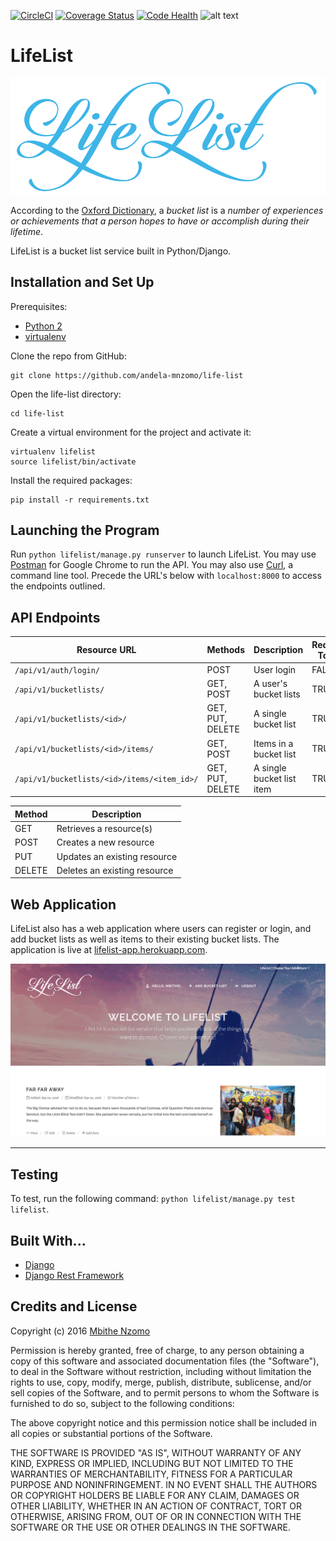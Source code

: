 [![CircleCI](https://circleci.com/gh/andela-mnzomo/life-list/tree/develop.svg?style=shield)](https://circleci.com/gh/andela-mnzomo/life-list/tree/develop)
[![Coverage Status](https://coveralls.io/repos/github/andela-mnzomo/life-list/badge.svg)](https://coveralls.io/github/andela-mnzomo/life-list)
[![Code Health](https://landscape.io/github/andela-mnzomo/life-list/develop/landscape.svg?style=flat)](https://landscape.io/github/andela-mnzomo/life-list/develop)
![alt text](https://img.shields.io/badge/python-2.7-blue.svg)

# LifeList
![LifeList Logo](https://github.com/andela-mnzomo/life-list/blob/develop/lifelist/app/static/images/logo_blue_large.png)


According to the [Oxford Dictionary](http://www.oxforddictionaries.com/definition/english/bucket-list),
a *bucket list* is a *number of experiences or achievements that a person hopes
to have or accomplish during their lifetime*.

LifeList is a bucket list service built in Python/Django.

## Installation and Set Up
Prerequisites:
* [Python 2](https://www.python.org/download/releases/2.7.2/)
* [virtualenv](https://virtualenv.pypa.io/en/stable/)

Clone the repo from GitHub:
```
git clone https://github.com/andela-mnzomo/life-list
```

Open the life-list directory:
```
cd life-list
```

Create a virtual environment for the project and activate it:
```
virtualenv lifelist
source lifelist/bin/activate
```

Install the required packages:
```
pip install -r requirements.txt
```

## Launching the Program
Run ```python lifelist/manage.py runserver``` to launch LifeList. You may use [Postman](https://chrome.google.com/webstore/detail/postman/fhbjgbiflinjbdggehcddcbncdddomop?hl=en) for Google Chrome to run the API. You may also use [Curl](https://curl.haxx.se/), a command line tool. Precede the URL's below with `localhost:8000` to access the endpoints outlined.

## API Endpoints

| Resource URL | Methods | Description | Requires Token |
| -------- | ------------- | --------- |--------------- |
|  `/api/v1/auth/login/` | POST | User login | FALSE |
| `/api/v1/bucketlists/` | GET, POST | A user's bucket lists | TRUE |
| `/api/v1/bucketlists/<id>/` | GET, PUT, DELETE | A single bucket list | TRUE |
| `/api/v1/bucketlists/<id>/items/` | GET, POST | Items in a bucket list | TRUE |
| `/api/v1/bucketlists/<id>/items/<item_id>/` | GET, PUT, DELETE| A single bucket list item | TRUE |

| Method | Description |
|------- | ----------- |
| GET | Retrieves a resource(s) |
| POST | Creates a new resource |
| PUT | Updates an existing resource |
| DELETE | Deletes an existing resource |

## Web Application
LifeList also has a web application where users can register or login, and add bucket lists as well as items to their existing bucket lists. The application is live at [lifelist-app.herokuapp.com](http://lifelist-app.herokuapp.com/).

![Web App](https://github.com/andela-mnzomo/life-list/blob/develop/lifelist/app/static/images/screenshot.png)
* * *

## Testing
To test, run the following command: `python lifelist/manage.py test lifelist`.

## Built With...
* [Django](https://www.djangoproject.com/)
* [Django Rest Framework](http://www.django-rest-framework.org/)

## Credits and License

Copyright (c) 2016 [Mbithe Nzomo](https://github.com/andela-mnzomo)

Permission is hereby granted, free of charge, to any person obtaining a copy of this software and associated documentation files (the "Software"), to deal in the Software without restriction, including without limitation the rights to use, copy, modify, merge, publish, distribute, sublicense, and/or sell copies of the Software, and to permit persons to whom the Software is furnished to do so, subject to the following conditions:

The above copyright notice and this permission notice shall be included in all copies or substantial portions of the Software.

THE SOFTWARE IS PROVIDED "AS IS", WITHOUT WARRANTY OF ANY KIND, EXPRESS OR IMPLIED, INCLUDING BUT NOT LIMITED TO THE WARRANTIES OF MERCHANTABILITY, FITNESS FOR A PARTICULAR PURPOSE AND NONINFRINGEMENT. IN NO EVENT SHALL THE AUTHORS OR COPYRIGHT HOLDERS BE LIABLE FOR ANY CLAIM, DAMAGES OR OTHER LIABILITY, WHETHER IN AN ACTION OF CONTRACT, TORT OR OTHERWISE, ARISING FROM, OUT OF OR IN CONNECTION WITH THE SOFTWARE OR THE USE OR OTHER DEALINGS IN THE SOFTWARE.
